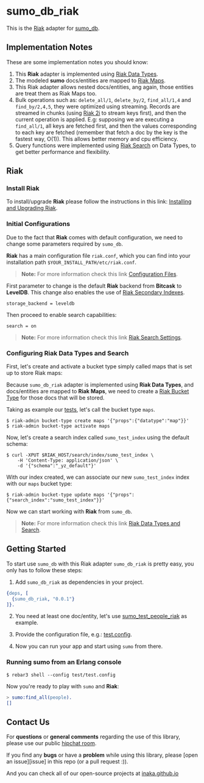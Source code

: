 # sumo_db_riak

This is the [Riak](http://docs.basho.com/riak/latest/) adapter for [sumo_db](https://github.com/inaka/sumo_db).


## Implementation Notes

These are some implementation notes you should know:

 1. This **Riak** adapter is implemented using [Riak Data Types](http://docs.basho.com/riak/latest/dev/using/data-types/).
 2. The modeled **sumo** docs/entities are mapped to [Riak Maps](http://docs.basho.com/riak/latest/dev/using/data-types/#Maps).
 3. This Riak adapter allows nested docs/entities, ang again, those entities are treat them
    as Riak Maps too.
 4. Bulk operations such as: `delete_all/1`, `delete_by/2`, `find_all/1,4` and `find_by/2,4,5`,
    they were optimized using streaming. Records are streamed in chunks (using [Riak 2i](http://docs.basho.com/riak/latest/dev/using/2i/)
    to stream keys first), and then the current operation is applied. E.g: supposing
    we are executing a `find_all/1`, all keys are fetched first, and then the values
    corresponding to each key are fetched (remember that fetch a doc by the key is the
    fastest way, O(1)). This allows better memory and cpu efficiency.
 5. Query functions were implemented using [Riak Search](http://docs.basho.com/riak/latest/dev/search/search-data-types/)
    on Data Types, to get better performance and flexibility.


## Riak

### Install Riak

To install/upgrade **Riak** please follow the instructions in this link:
[Installing and Upgrading Riak](http://docs.basho.com/riak/latest/ops/building/installing).

### Initial Configurations

Due to the fact that **Riak** comes with default configuration, we need to
change some parameters required by `sumo_db`.

**Riak** has a main configuration file `riak.conf`, which you can find into
your installation path `$YOUR_INSTALL_PATH/etc/riak.conf`.

> **Note:** For more information check this link [Configuration Files](http://docs.basho.com/riak/latest/ops/advanced/configs/configuration-files).

First parameter to change is the default **Riak** backend from **Bitcask** to
**LevelDB**. This change also enables the use of [Riak Secondary Indexes](http://docs.basho.com/riak/latest/ops/advanced/configs/secondary-index/).

    storage_backend = leveldb

Then proceed to enable search capabilities:

    search = on

> **Note:** For more information check this link [Riak Search Settings](http://docs.basho.com/riak/latest/ops/advanced/configs/search/).

### Configuring Riak Data Types and Search

First, let's create and activate a bucket type simply called maps that is set up
to store Riak maps:

Because `sumo_db_riak` adapter is implemented using **Riak Data Types**, and docs/entities
are mapped to **Riak Maps**, we need to create a [Riak Bucket Type](http://docs.basho.com/riak/latest/dev/advanced/bucket-types/)
for those docs that will be stored.

Taking as example our [tests](./test), let's call the bucket type `maps`.

    $ riak-admin bucket-type create maps '{"props":{"datatype":"map"}}'
    $ riak-admin bucket-type activate maps

Now, let's create a search index called `sumo_test_index` using the default
schema:

    $ curl -XPUT $RIAK_HOST/search/index/sumo_test_index \
        -H 'Content-Type: application/json' \
        -d '{"schema":"_yz_default"}'

With our index created, we can associate our new `sumo_test_index` index with
our `maps` bucket type:

    $ riak-admin bucket-type update maps '{"props":{"search_index":"sumo_test_index"}}'

Now we can start working with **Riak** from `sumo_db`.

> **Note:** For more information check this link [Riak Data Types and Search](http://docs.basho.com/riak/latest/dev/search/search-data-types/#Maps-Example).


## Getting Started

To start use `sumo_db` with this Riak adapter `sumo_db_riak` is pretty easy, you only has to
follow these steps:

 1. Add `sumo_db_riak` as dependencies in your project.

```erlang
{deps, [
  {sumo_db_riak, "0.0.1"}
]}.
```

 2. You need at least one doc/entity, let's use [sumo_test_people_riak](./test/sumo_test_people_riak.erl)
    as example.

 3. Provide the configuration file, e.g.: [test.config](./tests/test.config).

 4. Now you can run your app and start using `sumo` from there.

### Running sumo from an Erlang console

    $ rebar3 shell --config test/test.config

Now you're ready to play with `sumo` and **Riak**:

```erlang
> sumo:find_all(people).
[]
```


## Contact Us

For **questions** or **general comments** regarding the use of this library,
please use our public [hipchat room](http://inaka.net/hipchat).

If you find any **bugs** or have a **problem** while using this library, please
[open an issue][issue] in this repo (or a pull request :)).

And you can check all of our open-source projects at
[inaka.github.io](http://inaka.github.io)
